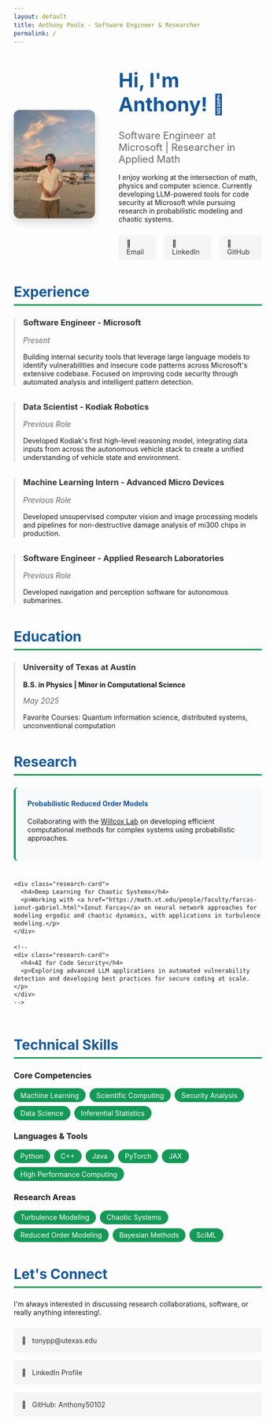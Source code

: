 ```yaml
---
layout: default
title: Anthony Poole - Software Engineer & Researcher
permalink: /
---
```


<style>
  /* Override Cayman theme's large header */
  .page-header {
    padding: 2rem 1rem !important;
    background-image: linear-gradient(120deg, #155799, #159957) !important;
  }
  
  .project-name {
    font-size: 2.25rem !important;
  }
  
  .project-tagline {
    font-size: 1.15rem !important;
    opacity: 0.9;
  }
  
  /* Main content styling */
  .main-content {
    max-width: 64rem;
    margin: 0 auto;
  }
  
  .hero-section {
    display: flex;
    align-items: center;
    gap: 3rem;
    margin-bottom: 3rem;
    padding-top: 2rem;
  }
  
  .profile-image {
    width: 220px;
    height: 220px;
    border-radius: 12px;
    object-fit: cover;
    box-shadow: 0 8px 16px rgba(0, 0, 0, 0.15);
    transition: transform 0.3s ease;
  }
  
  .profile-image:hover {
    transform: translateY(-4px);
  }
  
  .hero-content h1 {
    margin-top: 0;
    font-size: 2.5rem;
    color: #155799;
  }
  
  .hero-content .subtitle {
    font-size: 1.25rem;
    color: #666;
    margin-bottom: 1rem;
  }
  
  .quick-links {
    display: flex;
    gap: 1rem;
    margin-top: 1.5rem;
  }
  
  .quick-links a {
    display: inline-flex;
    align-items: center;
    gap: 0.5rem;
    padding: 0.5rem 1rem;
    background-color: #f5f5f5;
    border-radius: 6px;
    text-decoration: none;
    color: #333;
    transition: all 0.3s ease;
  }
  
  .quick-links a:hover {
    background-color: #155799;
    color: white;
    transform: translateY(-2px);
  }
  
  .section {
    margin-bottom: 3rem;
  }
  
  .section h2 {
    color: #155799;
    border-bottom: 3px solid #159957;
    padding-bottom: 0.5rem;
    margin-bottom: 1.5rem;
    font-size: 1.75rem;
  }
  
  .experience-item, .education-item {
    margin-bottom: 2rem;
    padding-left: 1rem;
    border-left: 3px solid #e1e4e8;
  }
  
  .experience-item h3, .education-item h3 {
    margin-top: 0;
    color: #333;
  }
  
  .date {
    color: #666;
    font-style: italic;
    font-size: 0.95rem;
  }
  
  .tags {
    display: flex;
    flex-wrap: wrap;
    gap: 0.5rem;
    margin-top: 1rem;
  }
  
  .tag {
    background-color: #159957;
    color: white;
    padding: 0.35rem 0.85rem;
    border-radius: 20px;
    font-size: 0.875rem;
    transition: all 0.3s ease;
  }
  
  .tag:hover {
    background-color: #155799;
    transform: scale(1.05);
  }
  
  .research-grid {
    display: grid;
    grid-template-columns: repeat(auto-fit, minmax(300px, 1fr));
    gap: 1.5rem;
    margin-top: 1.5rem;
  }
  
  .research-card {
    background-color: #f8f9fa;
    padding: 1.5rem;
    border-radius: 8px;
    border-left: 4px solid #159957;
  }
  
  .research-card h4 {
    margin-top: 0;
    color: #155799;
  }
  
  .contact-grid {
    display: grid;
    grid-template-columns: repeat(auto-fit, minmax(250px, 1fr));
    gap: 1rem;
    margin-top: 1.5rem;
  }
  
  .contact-item {
    display: flex;
    align-items: center;
    gap: 0.75rem;
    padding: 1rem;
    background-color: #f5f5f5;
    border-radius: 6px;
    text-decoration: none;
    color: #333;
    transition: all 0.3s ease;
  }
  
  .contact-item:hover {
    background-color: #e9ecef;
    transform: translateX(4px);
  }
  
  @media (max-width: 768px) {
    .hero-section {
      flex-direction: column;
      text-align: center;
    }
    
    .quick-links {
      justify-content: center;
      flex-wrap: wrap;
    }
    
    .hero-content h1 {
      font-size: 2rem;
    }
  }
</style>

<div class="hero-section">
  <img src="IMG_0572.jpeg" alt="Anthony Poole" class="profile-image">
  <div class="hero-content">
    <h1>Hi, I'm Anthony! 👋</h1>
    <p class="subtitle">Software Engineer at Microsoft | Researcher in Applied Math</p>
    <p>I enjoy working at the intersection of math, physics and computer science. Currently developing LLM-powered tools for code security at Microsoft while pursuing research in probabilistic modeling and chaotic systems.</p>
    <div class="quick-links">
      <a href="mailto:tonypp@utexas.edu">📧 Email</a>
      <a href="https://www.linkedin.com/in/anthony-poole-079548206/">🔗 LinkedIn</a>
      <a href="https://github.com/Anthony50102">🐙 GitHub</a>
    </div>
  </div>
</div>

<div class="section">
  <h2>Experience</h2>
  
  <div class="experience-item">
    <h3>Software Engineer - Microsoft</h3>
    <p class="date">Present</p>
    <p>Building internal security tools that leverage large language models to identify vulnerabilities and insecure code patterns across Microsoft's extensive codebase. Focused on improving code security through automated analysis and intelligent pattern detection.</p>
  </div>
  
  <div class="experience-item">
    <h3>Data Scientist - Kodiak Robotics</h3>
    <p class="date">Previous Role</p>
    <p>Developed Kodiak's first high-level reasoning model, integrating data inputs from across the autonomous vehicle stack to create a unified understanding of vehicle state and environment.</p>
  </div>

  <div class="experience-item">
    <h3>Machine Learning Intern - Advanced Micro Devices</h3>
    <p class="date">Previous Role</p>
    <p>Developed unsupervised computer vision and image processing models and pipelines for non-destructive damage analysis of mi300 chips in production.</p>
  </div>

  <div class="experience-item">
    <h3>Software Engineer - Applied Research Laboratories</h3>
    <p class="date">Previous Role</p>
    <p>Developed navigation and perception software for autonomous submarines.</p>
  </div>
</div>

<div class="section">
  <h2>Education</h2>
  
  <div class="education-item">
    <h3>University of Texas at Austin</h3>
    <p><strong>B.S. in Physics | Minor in Computational Science</strong></p>
    <p class="date">May 2025</p>
    <p>Favorite Courses: Quantum information science, distributed systems, unconventional computation</p>
  </div>
</div>

<div class="section">
  <h2>Research</h2>
  
  <div class="research-grid">
    <div class="research-card">
      <h4>Probabilistic Reduced Order Models</h4>
      <p>Collaborating with the <a href="https://kiwi.oden.utexas.edu">Willcox Lab</a> on developing efficient computational methods for complex systems using probabilistic approaches.</p>
    </div>
    
    <div class="research-card">
      <h4>Deep Learning for Chaotic Systems</h4>
      <p>Working with <a href="https://math.vt.edu/people/faculty/farcas-ionut-gabriel.html">Ionut Farcaș</a> on neural network approaches for modeling ergodic and chaotic dynamics, with applications in turbulence modeling.</p>
    </div>

    <!--
    <div class="research-card">
      <h4>AI for Code Security</h4>
      <p>Exploring advanced LLM applications in automated vulnerability detection and developing best practices for secure coding at scale.</p>
    </div>
    -->
  </div>
</div>

<div class="section">
  <h2>Technical Skills</h2>
  
  <h3>Core Competencies</h3>
  <div class="tags">
    <span class="tag">Machine Learning</span>
    <span class="tag">Scientific Computing</span>
    <span class="tag">Security Analysis</span>
    <span class="tag">Data Science</span>
    <span class="tag">Inferential Statistics</span>
  </div>
  
  <h3>Languages & Tools</h3>
  <div class="tags">
    <span class="tag">Python</span>
    <span class="tag">C++</span>
    <span class="tag">Java</span>
    <span class="tag">PyTorch</span>
    <span class="tag">JAX</span>
    <span class="tag">High Performance Computing</span>
  </div>
  
  <h3>Research Areas</h3>
  <div class="tags">
    <span class="tag">Turbulence Modeling</span>
    <span class="tag">Chaotic Systems</span>
    <span class="tag">Reduced Order Modeling</span>
    <span class="tag">Bayesian Methods</span>
    <span class="tag">SciML</span>
  </div>
</div>

<div class="section">
  <h2>Let's Connect</h2>
  <p>I'm always interested in discussing research collaborations, software, or really anything interesting!.</p>
  
  <div class="contact-grid">
    <a href="mailto:tonypp@utexas.edu" class="contact-item">
      <span>📧</span>
      <span>tonypp@utexas.edu</span>
    </a>
    <a href="https://www.linkedin.com/in/anthony-poole-079548206/" class="contact-item">
      <span>🔗</span>
      <span>LinkedIn Profile</span>
    </a>
    <a href="https://github.com/Anthony50102" class="contact-item">
      <span>🐙</span>
      <span>GitHub: Anthony50102</span>
    </a>
  </div>
</div>
